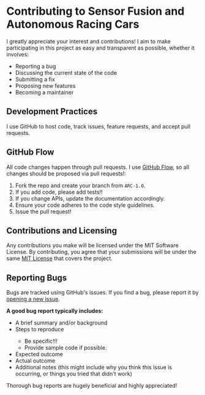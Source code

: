 <h1>Contributing to Sensor Fusion and Autonomous Racing Cars</h1>

<p>I greatly appreciate your interest and contributions! I aim to make participating in this project as easy and transparent as possible, whether it involves:</p>

<ul>
  <li>Reporting a bug</li>
  <li>Discussing the current state of the code</li>
  <li>Submitting a fix</li>
  <li>Proposing new features</li>
  <li>Becoming a maintainer</li>
</ul>

<h2>Development Practices</h2>
<p>I use GitHub to host code, track issues, feature requests, and accept pull requests.</p>

<h2>GitHub Flow</h2>
<p>All code changes happen through pull requests. I use <a href="https://guides.github.com/introduction/flow/index.html">GitHub Flow</a>, so all changes should be proposed via pull requests!:</p>

<ol>
  <li>Fork the repo and create your branch from <code>ARC-1.0</code>.</li>
  <li>If you add code, please add tests!!</li>
  <li>If you change APIs, update the documentation accordingly.</li>
  <li>Ensure your code adheres to the code style guidelines.</li>
  <li>Issue the pull request!</li>
</ol>

<h2>Contributions and Licensing</h2>
<p>Any contributions you make will be licensed under the MIT Software License. By contributing, you agree that your submissions will be under the same <a href="https://choosealicense.com/licenses/mit/">MIT License</a> that covers the project.</p>

<h2>Reporting Bugs</h2>
<p>Bugs are tracked using GitHub's issues. If you find a bug, please report it by <a href="https://github.com/AdamSadek/Sensor-Fusion-And-Autonomous-Racing-Cars/issues/new">opening a new issue</a>.</p>

<p><strong>A good bug report typically includes:</strong></p>
<ul>
  <li>A brief summary and/or background</li>
  <li>Steps to reproduce</li>
  <ul>
    <li>Be specific!!!</li>
    <li>Provide sample code if possible.</li>
  </ul>
  <li>Expected outcome</li>
  <li>Actual outcome</li>
  <li>Additional notes (this might include why you think this issue is occurring, or things you tried that didn't work)</li>
</ul>
<p>Thorough bug reports are hugely beneficial and highly appreciated!</p>
